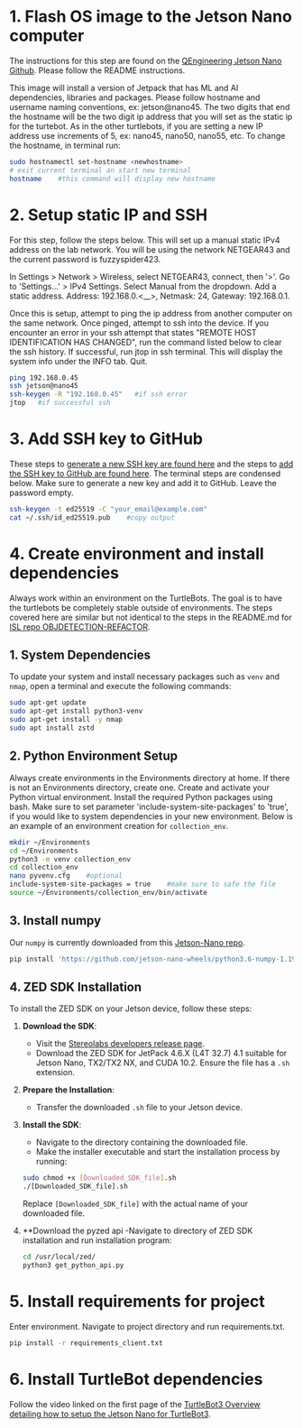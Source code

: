 # 1. Flash OS image to the Jetson Nano computer
The instructions for this step are found on the [QEngineering Jetson Nano Github](https://github.com/Qengineering/Jetson-Nano-image?tab=readme-ov-file). Please follow the README instructions.

This image will install a version of Jetpack that has ML and AI dependencies, libraries and packages. Please follow hostname and username naming conventions, ex: jetson@nano45. The two digits that end the hostname will be the two digit ip address that you will set as the static ip for the turtebot. As in the other turtlebots, if you are setting a new IP address use increments of 5, ex: nano45, nano50, nano55, etc. To change the hostname, in terminal run:

```bash
sudo hostnamectl set-hostname <newhostname>
# exit current terminal an start new terminal
hostname    #this command will display new hostname
```

# 2. Setup static IP and SSH
For this step, follow the steps below. This will set up a manual static IPv4 address on the lab network. You will be using the network NETGEAR43 and the current password is fuzzyspider423.

In Settings > Network > Wireless, select NETGEAR43, connect, then '>'. Go to 'Settings...' > IPv4 Settings. Select Manual from the dropdown. Add a static address. Address: 192.168.0.<__>, Netmask: 24, Gateway: 192.168.0.1. 

Once this is setup, attempt to ping the ip address from another computer on the same network. Once pinged, attempt to ssh into the device. If you encounter an error in your ssh attempt that states "REMOTE HOST IDENTIFICATION HAS CHANGED", run the command listed below to clear the ssh history. If successful, run jtop in ssh terminal. This will display the system info under the INFO tab. Quit.

```bash
ping 192.168.0.45
ssh jetson@nano45
ssh-keygen -R "192.168.0.45"   #if ssh error
jtop   #if successful ssh
```

# 3. Add SSH key to GitHub
These steps to [generate a new SSH key are found here](https://docs.github.com/en/authentication/connecting-to-github-with-ssh/generating-a-new-ssh-key-and-adding-it-to-the-ssh-agent) and the steps to [add the SSH key to GitHub are found here](https://docs.github.com/en/authentication/connecting-to-github-with-ssh/adding-a-new-ssh-key-to-your-github-account). The terminal steps are condensed below. Make sure to generate a new key and add it to GitHub. Leave the password empty.

```bash
ssh-keygen -t ed25519 -C "your_email@example.com"
cat ~/.ssh/id_ed25519.pub    #copy output
```

# 4. Create environment and install dependencies
Always work within an environment on the TurtleBots. The goal is to have the turtlebots be completely stable outside of environments. The steps covered here are similar but not identical to the steps in the README.md for [ISL repo OBJDETECTION-REFACTOR](https://github.com/ISL-INTELLIGENT-SYSTEMS-LAB/objDetection-refactor). 

## 1. System Dependencies

To update your system and install necessary packages such as `venv` and `nmap`, open a terminal and execute the following commands:

```bash
sudo apt-get update
sudo apt-get install python3-venv
sudo apt-get install -y nmap
sudo apt install zstd
```

## 2. Python Environment Setup

Always create environments in the Environments directory at home. If there is not an Environments directory, create one. Create and activate your Python virtual environment. Install the required Python packages using bash. Make sure to set parameter 'include-system-site-packages' to 'true', if you would like to system dependencies in your new environment. Below is an example of an environment creation for `collection_env`.

```bash
mkdir ~/Environments
cd ~/Environments
python3 -m venv collection_env
cd collection_env
nano pyvenv.cfg    #optional
include-system-site-packages = true    #make sure to safe the file
source ~/Environments/collection_env/bin/activate
```

## 3. Install numpy
Our `numpy` is currently downloaded from this [Jetson-Nano repo](https://github.com/jetson-nano-wheels/python3.6-numpy-1.19.4#readme).

```bash
pip install 'https://github.com/jetson-nano-wheels/python3.6-numpy-1.19.4/releases/download/v0.0.2/numpy-1.19.4-cp36-cp36m-linux_aarch64.whl'
```

## 4. ZED SDK Installation

To install the ZED SDK on your Jetson device, follow these steps:

1. **Download the SDK**:
   - Visit the [Stereolabs developers release page](https://www.stereolabs.com/developers/release).
   - Download the ZED SDK for JetPack 4.6.X (L4T 32.7) 4.1 suitable for Jetson Nano, TX2/TX2 NX, and CUDA 10.2. Ensure the file has a `.sh` extension.

2. **Prepare the Installation**:
   - Transfer the downloaded `.sh` file to your Jetson device.

3. **Install the SDK**:
   - Navigate to the directory containing the downloaded file.
   - Make the installer executable and start the installation process by running:
   
   ```bash
   sudo chmod +x [Downloaded_SDK_file].sh
   ./[Downloaded_SDK_file].sh
   ```

   Replace `[Downloaded_SDK_file]` with the actual name of your downloaded file.

4. **Download the pyzed api
   -Navigate to directory of ZED SDK installation and run installation program:

    ```bash
    cd /usr/local/zed/
    python3 get_python_api.py
    ```
# 5. Install requirements for project
Enter environment. Navigate to project directory and run requirements.txt.
```bash
pip install -r requirements_client.txt
```

# 6. Install TurtleBot dependencies
Follow the video linked on the first page of the [TurtleBot3 Overview detailing how to setup the Jetson Nano for TurtleBot3](https://emanual.robotis.com/docs/en/platform/turtlebot3/overview/#notices).

